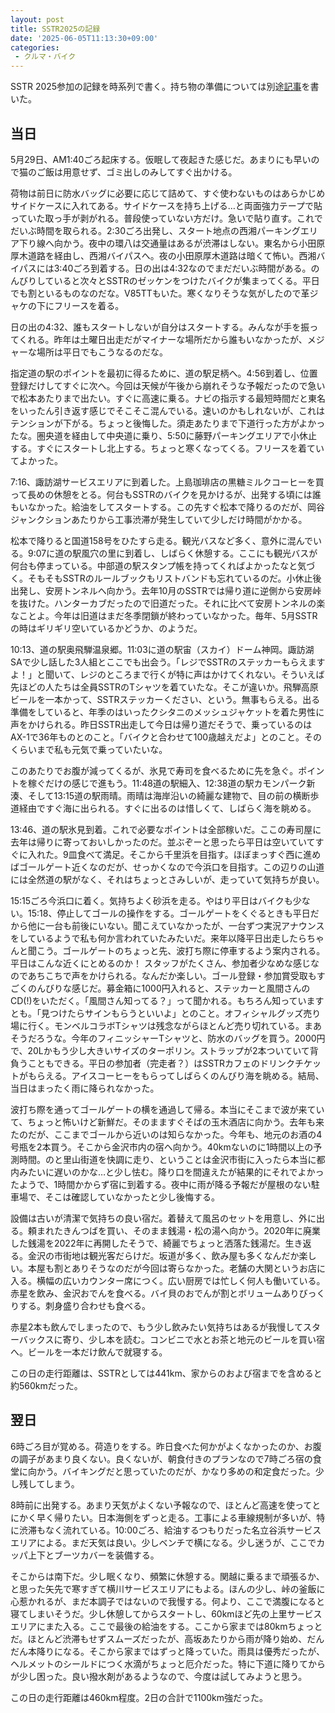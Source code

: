 ```yaml
---
layout: post
title: SSTR2025の記録
date: '2025-06-05T11:13:30+09:00'
categories:
 - クルマ・バイク
---
```


SSTR 2025参加の記録を時系列で書く。持ち物の準備については別途[記事](/blog/2025/06/sstrと雨装備.html)を書いた。

## 当日

5月29日、AM1:40ごろ起床する。仮眠して夜起きた感じだ。あまりにも早いので猫のご飯は用意せず、ゴミ出しのみしてすぐ出かける。

荷物は前日に防水バッグに必要に応じて詰めて、すぐ使わないものはあらかじめサイドケースに入れてある。サイドケースを持ち上げる…と両面強力テープで貼っていた取っ手が剥がれる。普段使っていない方だけ。急いで貼り直す。これでだいぶ時間を取られる。2:30ごろ出発し、スタート地点の西湘パーキングエリア下り線へ向かう。夜中の環八は交通量はあるが渋滞はしない。東名から小田原厚木道路を経由し、西湘バイパスへ。夜の小田原厚木道路は暗くて怖い。西湘バイパスには3:40ごろ到着する。日の出は4:32なのでまだだいぶ時間がある。のんびりしていると次々とSSTRのゼッケンをつけたバイクが集まってくる。平日でも割といるものなのだな。V85TTもいた。寒くなりそうな気がしたので革ジャケの下にフリースを着る。

日の出の4:32、誰もスタートしないが自分はスタートする。みんなが手を振ってくれる。昨年は土曜日出走だがマイナーな場所だから誰もいなかったが、メジャーな場所は平日でもこうなるのだな。

指定道の駅のポイントを最初に得るために、道の駅足柄へ。4:56到着し、位置登録だけしてすぐに次へ。今回は天候が午後から崩れそうな予報だったので急いで松本あたりまで出たい。すぐに高速に乗る。ナビの指示する最短時間だと東名をいったん引き返す感じでそこそこ混んでいる。速いのかもしれないが、これはテンションが下がる。ちょっと後悔した。須走あたりまで下道行った方がよかったな。圏央道を経由して中央道に乗り、5:50に藤野パーキングエリアで小休止する。すぐにスタートし北上する。ちょっと寒くなってくる。フリースを着ていてよかった。

7:16、諏訪湖サービスエリアに到着した。上島珈琲店の黒糖ミルクコーヒーを買って長めの休憩をとる。何台もSSTRのバイクを見かけるが、出発する頃には誰もいなかった。給油をしてスタートする。この先すぐ松本で降りるのだが、岡谷ジャンクションあたりから工事渋滞が発生していて少しだけ時間がかかる。

松本で降りると国道158号をひたすら走る。観光バスなど多く、意外に混んでいる。9:07に道の駅風穴の里に到着し、しばらく休憩する。ここにも観光バスが何台も停まっている。中部道の駅スタンプ帳を持ってくればよかったなと気づく。そもそもSSTRのルールブックもリストバンドも忘れているのだ。小休止後出発し、安房トンネルへ向かう。去年10月のSSTRでは帰り道に逆側から安房峠を抜けた。ハンターカブだったので旧道だった。それに比べて安房トンネルの楽なことよ。今年は旧道はまだ冬季閉鎖が終わっていなかった。毎年、5月SSTRの時はギリギリ空いているかどうか、のようだ。

10:13、道の駅奥飛騨温泉郷。11:03に道の駅宙（スカイ）ドーム神岡。諏訪湖SAで少し話した3人組とここでも出会う。「レジでSSTRのステッカーもらえますよ！」と聞いて、レジのところまで行くが特に声はかけてくれない。そういえば先ほどの人たちは全員SSTRのTシャツを着ていたな。そこが違いか。飛騨高原ビールを一本かって、SSTRステッカーください、という。無事もらえる。出る準備をしていると、年季のはいったクシタニのメッシュジャケットを着た男性に声をかけられる。昨日SSTR出走して今日は帰り道だそうで、乗っているのはAX-1で36年ものとのこと。「バイクと合わせて100歳越えだよ」とのこと。そのくらいまで私も元気で乗っていたいな。

このあたりでお腹が減ってくるが、氷見で寿司を食べるために先を急ぐ。ポイントを稼ぐだけの感じで進もう。11:48道の駅細入、12:38道の駅カモンパーク新湊、そして13:15道の駅雨晴。雨晴は海岸沿いの綺麗な建物で、目の前の横断歩道経由ですぐ海に出られる。すぐに出るのは惜しくて、しばらく海を眺める。

13:46、道の駅氷見到着。これで必要なポイントは全部稼いだ。ここの寿司屋に去年は帰りに寄っておいしかったのだ。並ぶぞーと思ったら平日は空いていてすぐに入れた。9皿食べて満足。そこから千里浜を目指す。ほぼまっすぐ西に進めばゴールゲート近くなのだが、せっかくなので今浜口を目指す。この辺りの山道には全然道の駅がなく、それはちょっとさみしいが、走っていて気持ちが良い。

15:15ごろ今浜口に着く。気持ちよく砂浜を走る。やはり平日はバイクも少ない。15:18、停止してゴールの操作をする。ゴールゲートをくぐるときも平日だから他に一台も前後にいない。聞こえていなかったが、一台ずつ実況アナウンスをしているようで私も何か言われていたみたいだ。来年以降平日出走したらちゃんと聞こう。ゴールゲートのちょっと先、波打ち際に停車するよう案内される。平日はこんな近くにとめるのか！ スタッフがたくさん、参加者少なめな感じなのであちこちで声をかけられる。なんだか楽しい。ゴール登録・参加賞受取もすごくのんびりな感じだ。募金箱に1000円入れると、ステッカーと風間さんのCD(!)をいただく。「風間さん知ってる？」って聞かれる。もちろん知っていますとも。「見つけたらサインもらうといいよ」とのこと。オフィシャルグッズ売り場に行く。モンベルコラボTシャツは残念ながらほとんど売り切れている。まあそうだろうな。今年のフィニッシャーTシャツと、防水のバッグを買う。2000円で、20Lかもう少し大きいサイズのターポリン。ストラップが2本ついていて背負うこともできる。平日の参加者（完走者？）はSSTRカフェのドリンクチケットがもらえる。アイスコーヒーをもらってしばらくのんびり海を眺める。結局、当日はまったく雨に降られなかった。

波打ち際を通ってゴールゲートの横を通過して帰る。本当にそこまで波が来ていて、ちょっと怖いけど新鮮だ。そのまますぐそばの玉木酒店に向かう。去年も来たのだが、ここまでゴールから近いのは知らなかった。今年も、地元のお酒の4号瓶を2本買う。そこから金沢市内の宿へ向かう。40kmないのに1時間以上の予測時間。のと里山街道を快調に走り、ということは金沢市街に入ったら本当に都内みたいに遅いのかな…と少し怯む。降り口を間違えたが結果的にそれでよかったようで、1時間かからず宿に到着する。夜中に雨が降る予報だが屋根のない駐車場で、そこは確認していなかったと少し後悔する。

設備は古いが清潔で気持ちの良い宿だ。着替えて風呂のセットを用意し、外に出る。頼まれたきんつばを買い、そのまま銭湯・松の湯へ向かう。2020年に廃業した銭湯を2022年に再開したそうで、綺麗でちょっと洒落た銭湯だ。生き返る。金沢の市街地は観光客だらけだ。坂道が多く、飲み屋も多くなんだか楽しい。本屋も割とありそうなのだが今回は寄らなかった。老舗の大関というお店に入る。横幅の広いカウンター席につく。広い厨房では忙しく何人も働いている。赤星を飲み、金沢おでんを食べる。バイ貝のおでんが割とボリュームありびっくりする。刺身盛り合わせも食べる。

赤星2本も飲んでしまったので、もう少し飲みたい気持ちはあるが我慢してスターバックスに寄り、少し本を読む。コンビニで水とお茶と地元のビールを買い宿へ。ビールを一本だけ飲んで就寝する。

この日の走行距離は、SSTRとしては441km、家からのおよび宿までを含めると約560kmだった。

## 翌日

6時ごろ目が覚める。荷造りをする。昨日食べた何かがよくなかったのか、お腹の調子があまり良くない。良くないが、朝食付きのプランなので7時ごろ宿の食堂に向かう。バイキングだと思っていたのだが、かなり多めの和定食だった。少し残してしまう。

8時前に出発する。あまり天気がよくない予報なので、ほとんど高速を使ってとにかく早く帰りたい。日本海側をずっと走る。工事による車線規制が多いが、特に渋滞もなく流れている。10:00ごろ、給油するつもりだった名立谷浜サービスエリアによる。まだ天気は良い。少しベンチで横になる。少し迷うが、ここでカッパ上下とブーツカバーを装備する。

そこからは南下だ。少し眠くなり、頻繁に休憩する。関越に乗るまで頑張るか、と思った矢先で寒すぎて横川サービスエリアにもよる。ほんの少し、峠の釜飯に心惹かれるが、まだ本調子ではないので我慢する。何より、ここで満腹になると寝てしまいそうだ。少し休憩してからスタートし、60kmほど先の上里サービスエリアにまた入る。ここで最後の給油をする。ここから家までは80kmちょっとだ。ほとんど渋滞もせずスムーズだったが、高坂あたりから雨が降り始め、だんだん本降りになる。そこから家まではずっと降っていた。雨具は優秀だったが、ヘルメットのシールドにつく水滴がちょっと厄介だった。特に下道に降りてからが少し困った。良い撥水剤があるようなので、今度は試してみようと思う。

この日の走行距離は460km程度。2日の合計で1100km強だった。
